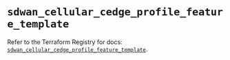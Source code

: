 # `sdwan_cellular_cedge_profile_feature_template`

Refer to the Terraform Registry for docs: [`sdwan_cellular_cedge_profile_feature_template`](https://registry.terraform.io/providers/ciscodevnet/sdwan/0.8.0/docs/resources/cellular_cedge_profile_feature_template).
